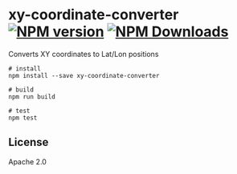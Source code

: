 # xy-coordinate-converter  [![NPM version][npm-image]][npm-url] [![NPM Downloads][npm-downloads-image]][npm-url]
Converts XY coordinates to Lat/Lon positions

```
# install
npm install --save xy-coordinate-converter

# build
npm run build

# test
npm test
```

## License
Apache 2.0

[npm-image]: https://badge.fury.io/js/xy-coordinate-converter.svg
[npm-url]: https://www.npmjs.com/package/xy-coordinate-converter
[npm-downloads-image]: https://img.shields.io/npm/dt/xy-coordinate-converter.svg

